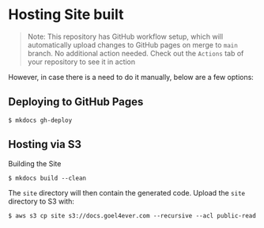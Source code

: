 # Hosting Site built

> Note: This repository has GitHub workflow setup, which will automatically upload changes to GitHub pages on merge to `main` branch. No additional action needed.
> Check out the `Actions` tab of your repository to see it in action

However, in case there is a need to do it manually, below are a few options:

## Deploying to GitHub Pages

```
$ mkdocs gh-deploy
```

## Hosting via S3

Building the Site

```
$ mkdocs build --clean
```

The `site` directory will then contain the generated code. Upload the `site` directory to S3 with:

```
$ aws s3 cp site s3://docs.goel4ever.com --recursive --acl public-read
```

